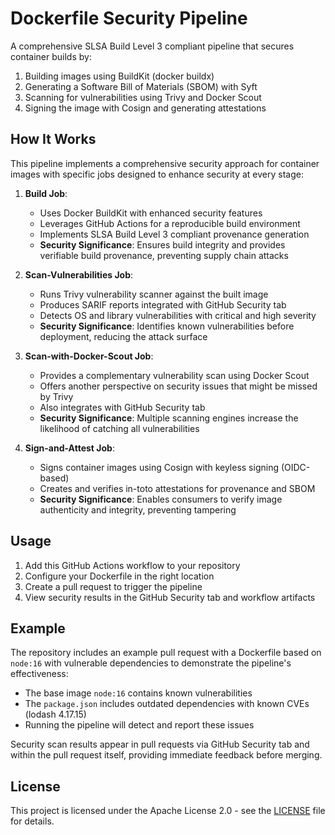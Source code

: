 # Dockerfile Security Pipeline

A comprehensive SLSA Build Level 3 compliant pipeline that secures container builds by:

1. Building images using BuildKit (docker buildx)
2. Generating a Software Bill of Materials (SBOM) with Syft
3. Scanning for vulnerabilities using Trivy and Docker Scout
4. Signing the image with Cosign and generating attestations

## How It Works

This pipeline implements a comprehensive security approach for container images with specific jobs designed to enhance security at every stage:

1. **Build Job**:
   - Uses Docker BuildKit with enhanced security features
   - Leverages GitHub Actions for a reproducible build environment
   - Implements SLSA Build Level 3 compliant provenance generation
   - **Security Significance**: Ensures build integrity and provides verifiable build provenance, preventing supply chain attacks

2. **Scan-Vulnerabilities Job**:
   - Runs Trivy vulnerability scanner against the built image
   - Produces SARIF reports integrated with GitHub Security tab
   - Detects OS and library vulnerabilities with critical and high severity
   - **Security Significance**: Identifies known vulnerabilities before deployment, reducing the attack surface

3. **Scan-with-Docker-Scout Job**:
   - Provides a complementary vulnerability scan using Docker Scout
   - Offers another perspective on security issues that might be missed by Trivy
   - Also integrates with GitHub Security tab
   - **Security Significance**: Multiple scanning engines increase the likelihood of catching all vulnerabilities

4. **Sign-and-Attest Job**:
   - Signs container images using Cosign with keyless signing (OIDC-based)
   - Creates and verifies in-toto attestations for provenance and SBOM
   - **Security Significance**: Enables consumers to verify image authenticity and integrity, preventing tampering

## Usage

1. Add this GitHub Actions workflow to your repository
2. Configure your Dockerfile in the right location
3. Create a pull request to trigger the pipeline
4. View security results in the GitHub Security tab and workflow artifacts

## Example

The repository includes an example pull request with a Dockerfile based on `node:16` with vulnerable dependencies to demonstrate the pipeline's effectiveness:

- The base image `node:16` contains known vulnerabilities
- The `package.json` includes outdated dependencies with known CVEs (lodash 4.17.15)
- Running the pipeline will detect and report these issues

Security scan results appear in pull requests via GitHub Security tab and within the pull request itself, providing immediate feedback before merging.

## License

This project is licensed under the Apache License 2.0 - see the [LICENSE](LICENSE) file for details.
